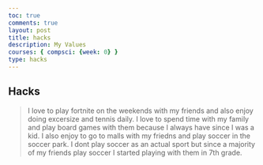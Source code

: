 ```yaml
---
toc: true
comments: true
layout: post
title: hacks
description: My Values
courses: { compsci: {week: 0} }
type: hacks
---
```


## Hacks
>I love to play fortnite on the weekends with my friends and also enjoy doing excersize and tennis daily. I love to spend time with my family and play board games with them because I always have since I was a kid. I also enjoy to go to malls with my friedns and play soccer in the soccer park. I dont play soccer as an actual sport but since a majority of my friends play soccer I started playing with them in 7th grade.
